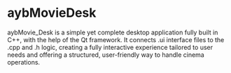 # aybMovieDesk
aybMovie_Desk is a simple yet complete desktop application fully built in C++, with the help of the Qt framework. It connects .ui interface files to the .cpp and .h logic, creating a fully interactive experience tailored to user needs and offering a structured, user-friendly way to handle cinema operations.
